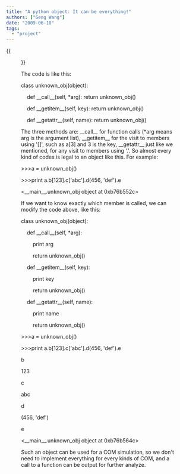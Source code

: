 ```yaml
---
title: "A python object: It can be everything!"
authors: ["Geng Wang"]
date: "2009-06-18"
tags: 
  - "project"
---
```

{{<figure src="images/banner.png" alt="Banner" width="50%">}}

The code is like this:

  

class unknown\_obj(object):

  

    def \_\_call\_\_(self, \*arg): return unknown\_obj()

  

    def \_\_getitem\_\_(self, key): return unknown\_obj()

  

    def \_\_getattr\_\_(self, name): return unknown\_obj()

  

  

The three methods are: \_\_call\_\_ for function calls (\*arg means arg is the argument list), \_\_getitem\_\_ for the visit to members using '\[\]', such as a\[3\] and 3 is the key, \_\_getattr\_\_ just like we mentioned, for any visit to members using '.'. So almost every kind of codes is legal to an object like this. For example:

  

\>>>a = unknown\_obj()

  

\>>>print a.b\[123\].c\['abc'\].d(456, 'def').e

  

<\_\_main\_\_.unknown\_obj object at 0xb76b552c>

  

If we want to know exactly which member is called, we can modify the code above, like this:

  

  

class unknown\_obj(object):

  

    def \_\_call\_\_(self, \*arg):

  

        print arg

  

        return unknown\_obj()

  

    def \_\_getitem\_\_(self, key):

  

        print key

  

        return unknown\_obj()

  

    def \_\_getattr\_\_(self, name):

  

        print name

  

        return unknown\_obj()

  

  

\>>>a = unknown\_obj()

  

\>>>print a.b\[123\].c\['abc'\].d(456, 'def').e

  

b

  

123

  

c

  

abc

  

d

  

(456, 'def')

  

e

  

<\_\_main\_\_.unknown\_obj object at 0xb76b564c>

  

  

Such an object can be used for a COM simulation, so we don't need to implement everything for every kinds of COM, and a call to a function can be output for further analyze.

